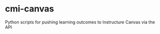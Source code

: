 cmi-canvas
==========
Python scripts for pushing learning outcomes to Instructure Canvas via the API
